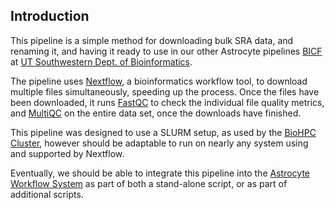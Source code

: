 ## Introduction
This pipeline is a simple method for downloading bulk SRA data, and renaming it, and having it ready to use in our other Astrocyte pipelines [BICF](http://www.utsouthwestern.edu/labs/bioinformatics/) at [UT Southwestern Dept. of Bioinformatics](http://www.utsouthwestern.edu/departments/bioinformatics/).

The pipeline uses [Nextflow](https://www.nextflow.io), a bioinformatics workflow tool, to download multiple files simultaneously, speeding up the process.  Once the files have been downloaded, it runs [FastQC](https://www.bioinformatics.babraham.ac.uk/projects/fastqc/) to check the individual file quality metrics, and [MultiQC](https://multiqc.info/) on the entire data set, once the downloads have finished.

This pipeline was designed to use a SLURM setup, as used by the [BioHPC Cluster](https://biohpc.swmed.edu/), however should be adaptable to run on nearly any system using and supported by Nextflow.

Eventually, we should be able to integrate this pipeline into the [Astrocyte Workflow System](https://astrocyte-test.biohpc.swmed.edu/static/docs/index.html) as part of both a stand-alone script, or as part of additional scripts.